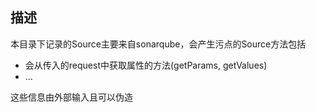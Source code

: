 ## 描述
本目录下记录的Source主要来自sonarqube，会产生污点的Source方法包括
- 会从传入的request中获取属性的方法(getParams, getValues)
- ...
  
这些信息由外部输入且可以伪造